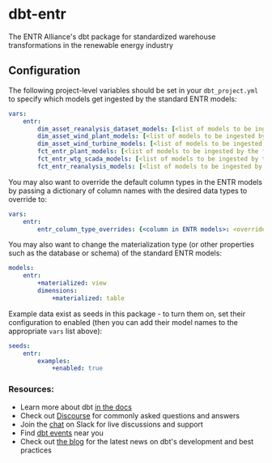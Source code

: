# dbt-entr
The ENTR Alliance's dbt package for standardized warehouse transformations in the renewable energy industry

## Configuration

The following project-level variables should be set in your `dbt_project.yml` to specify which models get ingested by the standard ENTR models:
```yml
vars:
    entr:
        dim_asset_reanalysis_dataset_models: [<list of models to be ingested by the dim_asset_reanalysis_dataset dimensional model from this package>]
        dim_asset_wind_plant_models: [<list of models to be ingested by the dim_asset_wind_plant dimensional model from this package>]
        dim_asset_wind_turbine_models: [<list of models to be ingested by the dim_asset_wind_turbine dimensional model from this package>]
        fct_entr_plant_models: [<list of models to be ingested by the fct_entr_plant_data fact model from this package>]
        fct_entr_wtg_scada_models: [<list of models to be ingested by the fct_entr_wtg_scada fact model from this package>]
        fct_entr_reanalysis_models: [<list of models to be ingested by the fct_entr_reanalysis_data fact model from this package>]
```

You may also want to override the default column types in the ENTR models by passing a dictionary of column names with the desired data types to override to:
```yml
vars:
    entr:
        entr_column_type_overrides: {<column in ENTR models>: <override datatype>}
```

You may also want to change the materialization type (or other properties such as the database or schema) of the standard ENTR models:
```yml
models:
    entr:
        +materialized: view
        dimensions:
            +materialized: table
```

Example data exist as seeds in this package - to turn them on, set their configuration to enabled (then you can add their model names to the appropriate `vars` list above):
```yml
seeds:
    entr:
        examples:
            +enabled: true
```

### Resources:
- Learn more about dbt [in the docs](https://docs.getdbt.com/docs/introduction)
- Check out [Discourse](https://discourse.getdbt.com/) for commonly asked questions and answers
- Join the [chat](https://community.getdbt.com/) on Slack for live discussions and support
- Find [dbt events](https://events.getdbt.com) near you
- Check out [the blog](https://blog.getdbt.com/) for the latest news on dbt's development and best practices
